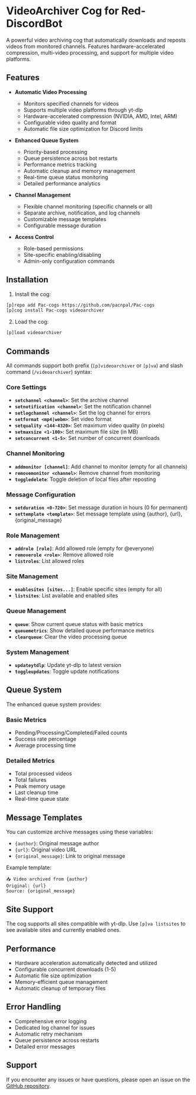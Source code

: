 # VideoArchiver Cog for Red-DiscordBot

A powerful video archiving cog that automatically downloads and reposts videos from monitored channels. Features hardware-accelerated compression, multi-video processing, and support for multiple video platforms.

## Features

- **Automatic Video Processing**
  - Monitors specified channels for videos
  - Supports multiple video platforms through yt-dlp
  - Hardware-accelerated compression (NVIDIA, AMD, Intel, ARM)
  - Configurable video quality and format
  - Automatic file size optimization for Discord limits

- **Enhanced Queue System**
  - Priority-based processing
  - Queue persistence across bot restarts
  - Performance metrics tracking
  - Automatic cleanup and memory management
  - Real-time queue status monitoring
  - Detailed performance analytics

- **Channel Management**
  - Flexible channel monitoring (specific channels or all)
  - Separate archive, notification, and log channels
  - Customizable message templates
  - Configurable message duration

- **Access Control**
  - Role-based permissions
  - Site-specific enabling/disabling
  - Admin-only configuration commands

## Installation

1. Install the cog:
```bash
[p]repo add Pac-cogs https://github.com/pacnpal/Pac-cogs
[p]cog install Pac-cogs videoarchiver
```

2. Load the cog:
```bash
[p]load videoarchiver
```

## Commands

All commands support both prefix (`[p]videoarchiver` or `[p]va`) and slash command (`/videoarchiver`) syntax:

### Core Settings
- **`setchannel <channel>`**: Set the archive channel
- **`setnotification <channel>`**: Set the notification channel
- **`setlogchannel <channel>`**: Set the log channel for errors
- **`setformat <mp4|webm>`**: Set video format
- **`setquality <144-4320>`**: Set maximum video quality (in pixels)
- **`setmaxsize <1-100>`**: Set maximum file size (in MB)
- **`setconcurrent <1-5>`**: Set number of concurrent downloads

### Channel Monitoring
- **`addmonitor [channel]`**: Add channel to monitor (empty for all channels)
- **`removemonitor <channel>`**: Remove channel from monitoring
- **`toggledelete`**: Toggle deletion of local files after reposting

### Message Configuration
- **`setduration <0-720>`**: Set message duration in hours (0 for permanent)
- **`settemplate <template>`**: Set message template using {author}, {url}, {original_message}

### Role Management
- **`addrole [role]`**: Add allowed role (empty for @everyone)
- **`removerole <role>`**: Remove allowed role
- **`listroles`**: List allowed roles

### Site Management
- **`enablesites [sites...]`**: Enable specific sites (empty for all)
- **`listsites`**: List available and enabled sites

### Queue Management
- **`queue`**: Show current queue status with basic metrics
- **`queuemetrics`**: Show detailed queue performance metrics
- **`clearqueue`**: Clear the video processing queue

### System Management
- **`updateytdlp`**: Update yt-dlp to latest version
- **`toggleupdates`**: Toggle update notifications

## Queue System

The enhanced queue system provides:

### Basic Metrics
- Pending/Processing/Completed/Failed counts
- Success rate percentage
- Average processing time

### Detailed Metrics
- Total processed videos
- Total failures
- Peak memory usage
- Last cleanup time
- Real-time queue state

## Message Templates

You can customize archive messages using these variables:
- `{author}`: Original message author
- `{url}`: Original video URL
- `{original_message}`: Link to original message

Example template:
```
📥 Video archived from {author}
Original: {url}
Source: {original_message}
```

## Site Support

The cog supports all sites compatible with yt-dlp. Use `[p]va listsites` to see available sites and currently enabled ones.

## Performance

- Hardware acceleration automatically detected and utilized
- Configurable concurrent downloads (1-5)
- Automatic file size optimization
- Memory-efficient queue management
- Automatic cleanup of temporary files

## Error Handling

- Comprehensive error logging
- Dedicated log channel for issues
- Automatic retry mechanism
- Queue persistence across restarts
- Detailed error messages

## Support

If you encounter any issues or have questions, please open an issue on the [GitHub repository](https://github.com/pacnpal/Pac-cogs).

